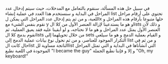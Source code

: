 في سبيل حل هذه المسألة، سنقوم بالتعامل مع المدخلات، حيث سيتم إدخال عدد المراحل في البداية و سنستخدم هذا العدد في عملية إنشاء list تحتوي على أرقام مراحل اللعبة، و من ثم يتم إدخال عدد المراحل التي يمكن لx حلها متبوعا بأرقام هذه المراحل
و نقوم بنفس الشيء مع y و هو ما يستدعينا لإزالة العنصر الأول من كلا الlists و ذلك لأن العنصر الأول يمثل عدد المراحل و هو ما لا نحتاجه، و لو أبقينا عليه فقد يعيق العملية، ثم نقوم بدمج كلا الlists من خلال تحويلهما إلى sets و القيام
بعملية الدمج و هو ما سيلغي التكرار الموجود للعناصر، و من ثم نحول نوع بيانات عملية الدمج إلى list و من ثم في حال كانت الlist الناتجة مساوية للlist التي أنشأناها في البداية و التي تمثل المراحل الموجودة في اللعبة نطبع "I became the guy"
و إلا و فإننا نطبع الجملة "Oh, my keyboard!"
